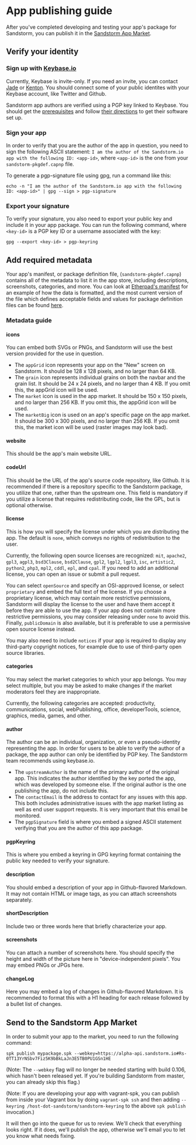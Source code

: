 # App publishing guide

After you've completed developing and testing your app's package for Sandstorm, you can publish it in the [Sandstorm App Market](https://apps.sandstorm.io/).

## Verify your identity

### Sign up with [Keybase.io](https://keybase.io)

Currently, Keybase is invite-only. If you need an invite, you can contact [Jade](mailto:jade@sandstorm.io) or [Kenton](mailto:kenton@sandstorm.io). You should connect some of your public identites with your Keybase account, like Twitter and Github.

Sandstorm app authors are verified using a PGP key linked to Keybase. You should get the [prerequisites](https://keybase.io/docs/command_line/prerequisites) and follow [their directions](https://keybase.io/docs/command_line/installation) to get their software set up.

### Sign your app

In order to verify that you are the author of the app in question, you need to sign the following ASCII statement: `I am the author of the Sandstorm.io app with the following ID: <app-id>`, where `<app-id>` is the one from your `sandstorm-pkgdef.capnp` file.

To generate a pgp-signature file using gpg, run a command like this:

`echo -n "I am the author of the Sandstorm.io app with the following ID: <app-id>" |
     gpg --sign > pgp-signature`

### Export your signature

To verify your signature, you also need to export your public key and include it in your app package. You can run the following command, where `<key-id>` is a PGP key ID or a username associated with the key:

`gpg --export <key-id> > pgp-keyring`

## Add required metadata

Your app's manifest, or package definition file, (`sandstorm-pkgdef.capnp`) contains all of the metadata to list it in the app store, including descriptions, screenshots, categories, and more. You can look at [Etherpad's manifest](https://github.com/kentonv/etherpad-lite/blob/sandstorm/sandstorm-pkgdef.capnp) for an example of how the data is formatted, and the most current version of the file which defines acceptable fields and values for package definition files can be found [here](https://github.com/sandstorm-io/sandstorm/blob/master/src/sandstorm/package.capnp).

### Metadata guide

#### icons

You can embed both SVGs or PNGs, and Sandstorm will use the best version provided for the use in question.

* The `appGrid` icon represents your app on the "New" screen on Sandstorm. It should be 128 x 128 pixels, and no larger than 64 KB.
* The `grain` icon represents individual grains on both the navbar and the grain list. It should be 24 x 24 pixels, and no larger than 4 KB. If you omit this, the appGrid icon will be used.
* The `market` icon is used in the app market. It should be 150 x 150 pixels, and no larger than 256 KB. If you omit this, the appGrid icon will be used.
* The `marketBig` icon is used on an app's specific page on the app market. It should be 300 x 300 pixels, and no larger than 256 KB. If you omit this, the market icon will be used (raster images may look bad).

#### website

This should be the app's main website URL.

#### codeUrl

This should be the URL of the app's source code repository, like Github. It is recommended if there is a repository specific to the Sandstorm package, you utilize that one, rather than the upstream one. This field is mandatory if you utilize a license that requires redistributing code, like the GPL, but is optional otherwise.

#### license

This is how you will specify the license under which you are distributing the app. The default is `none`, which conveys no rights of redistribution to the user.

Currently, the following open source licenses are recognized: `mit`, `apache2`, `gpl3`, `agpl3`, `bsd3Clause`, `bsd2Clause`, `gpl2`, `lgpl2`, `lgpl3`, `isc`, `artistic2`, `python2`, `php3`, `mpl2`, `cddl`, `epl`, and `cpal`. If you need to add an additional license, you can open an issue or submit a pull request.

You can select `openSource` and specify an OSI-approved license, or select `proprietary` and embed the full text of the license. If you choose a proprietary license, which may contain more restrictive permissions, Sandstorm will display the license to the user and have them accept it before they are able to use the app. If your app does not contain more restrictive permissions, you may consider releasing under `none` to avoid this. Finally, `publicDomain` is also available, but it is preferable to use a permissive open source license instead.

You may also need to include `notices` if your app is required to display any third-party copyright notices, for example due to use of third-party open source libraries.

#### categories

You may select the market categories to which your app belongs. You may select multiple, but you may be asked to make changes if the market moderators feel they are inappropriate.

Currently, the following categories are accepted: productivity, communications, social, webPublishing, office, developerTools, science, graphics, media, games, and other.

#### author

The author can be an individual, organization, or even a pseudo-identity representing the app. In order for users to be able to verify the author of a package, the app author can only be identified by PGP key. The Sandstorm team recommends using keybase.io.

* The `upstreamAuthor` is the name of the primary author of the original app. This indicates the author identified by the key ported the app, which was developed by someone else. If the original author is the one publishing the app, do not include this.
* The `contactEmail` is the address to contact for any issues with this app. This both includes administrative issues with the app market listing as well as end user support requests. It is very important that this email be monitored.
* The `pgpSignature` field is where you embed a signed ASCII statement verifying that you are the author of this app package.

#### pgpKeyring

This is where you embed a keyring in GPG keyring format containing the public key needed to verify your signature.

#### description

You should embed a description of your app in Github-flavored Markdown. It may not contain HTML or image tags, as you can attach screenshots separately.

#### shortDescription

Include two or three words here that briefly characterize your app.

#### screenshots

You can attach a number of screenshots here. You should specify the height and width of the picture here in "device-independent pixels". You may embed PNGs or JPGs here.

#### changeLog

Here you may embed a log of changes in Github-flavored Markdown. It is recommended to format this with a H1 heading for each release followed by a bullet list of changes.

## Send to the Sandstorm App Market

In order to submit your app to the market, you need to run the following command:

`spk publish mypackage.spk --webkey=https://alpha-api.sandstorm.io#Rs-0TT13YrNSbv7Fiz5K9bBkLaJn3E5TB0PU1GSn1HE`

(Note: The `--webkey` flag will no longer be needed starting with build 0.106, which hasn't been released yet. If you're building Sandstorm from master, you can already skip this flag.)

(Note: If you are developing your app with vagrant-spk, you can publish from inside your Vagrant box by doing `vagrant-spk ssh` and then adding `--keyring /host-dot-sandstorm/sandstorm-keyring` to the above `spk publish` invocation.)

It will then go into the queue for us to review. We'll check that everything looks right. If it does, we'll publish the app, otherwise we'll email you to let you know what needs fixing.
